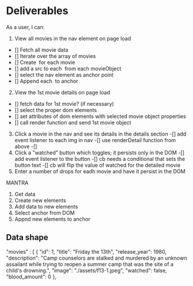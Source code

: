 # Deliverables
As a user, I can:

1. View all movies in the nav element on page load
- [] Fetch all movie data
- [] Iterate over the array of movies
- [] Create <img> for each movie
- [] add a src to each <img> from each movieObject
- [] select the nav element as anchor point
- [] Append each <img> to anchor
2. View the 1st movie details on page load
- [] fetch data for 1st movie? (if necessary)
- [] select the proper dom elements
- [] set attributes of dom elements with selected movie object properties
- [] call render function and send  1st movie object 
3. Click a movie in the nav and see its details in the details section
-[] add event listener to each img in nav
-[] use renderDetail function from above
-[]
4. Click a "watched" button which toggles; it persists only in the DOM
-[] add event listener to the button 
-[] cb needs a conditional that sets the button text
-[] cb will flip the value of watched for the detailed movie
5. Enter a number of drops for eadh movie and have it persist in the DOM


MANTRA
1. Get data
2. Create new elements
3. Add data to new elements
4. Select anchor from DOM
5. Appnd new elements to anchor

## Data shape

  "movies" : [
        {
            "id": 1,
            "title": "Friday the 13th",
            "release_year": 1980,
            "description": "Camp counselors are stalked and murdered by an unknown assailant while trying to reopen a summer camp that was the site of a child's drowning.",
            "image": "./assets/f13-1.jpeg",
            "watched": false,
            "blood_amount": 0
        },